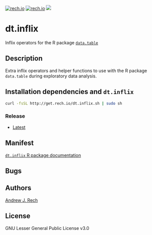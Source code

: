 [![rech.io](https://s3.amazonaws.com/get.rech.io/dt.inflix_build_status.svg)](https://s3.amazonaws.com/get.rech.io/dt.inflix.test.txt) [![rech.io](https://img.shields.io/badge/endpoint.svg?url=https://s3.amazonaws.com/get.rech.io/dt.inflix_coverage.json)](https://s3.amazonaws.com/get.rech.io/dt.inflix_coverage.html) ![](https://img.shields.io/badge/version-0.0.1-blue.svg)

# dt.inflix

Inflix operators for the R package [`data.table`](https://github.com/Rdatatable/data.table)

## Description

Extra inflix operators and helper functions to use with the R package `data.table` during exploratory data analysis.

## Installation dependencies and `dt.inflix`

```sh
curl -fsSL http://get.rech.io/dt.inflix.sh | sudo sh
```

### Release

* [Latest](https://s3.amazonaws.com/get.rech.io/dt.inflix_0.0.1.tar.gz)

## Manifest

[`dt.inflix` R package documentation](https://s3.amazonaws.com/get.rech.io/dt.inflix.pdf)

## Bugs

## Authors

[Andrew J. Rech](https://rech.io)

## License

GNU Lesser General Public License v3.0
